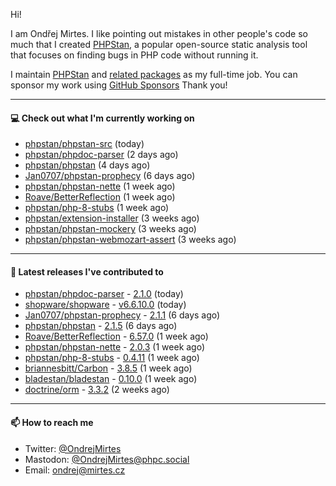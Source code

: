 Hi!

I am Ondřej Mirtes. I like pointing out mistakes in other people's code so much that I created [PHPStan](https://phpstan.org/), a popular open-source static analysis tool that focuses on finding bugs in PHP code without running it.

I maintain [PHPStan](https://github.com/phpstan/phpstan) and [related packages](https://github.com/phpstan/) as my full-time job. You can sponsor my work using [GitHub Sponsors](https://github.com/sponsors/ondrejmirtes) Thank you!

---

#### 💻 Check out what I'm currently working on

- [phpstan/phpstan-src](https://github.com/phpstan/phpstan-src) (today)
- [phpstan/phpdoc-parser](https://github.com/phpstan/phpdoc-parser) (2 days ago)
- [phpstan/phpstan](https://github.com/phpstan/phpstan) (4 days ago)
- [Jan0707/phpstan-prophecy](https://github.com/Jan0707/phpstan-prophecy) (6 days ago)
- [phpstan/phpstan-nette](https://github.com/phpstan/phpstan-nette) (1 week ago)
- [Roave/BetterReflection](https://github.com/Roave/BetterReflection) (1 week ago)
- [phpstan/php-8-stubs](https://github.com/phpstan/php-8-stubs) (1 week ago)
- [phpstan/extension-installer](https://github.com/phpstan/extension-installer) (3 weeks ago)
- [phpstan/phpstan-mockery](https://github.com/phpstan/phpstan-mockery) (3 weeks ago)
- [phpstan/phpstan-webmozart-assert](https://github.com/phpstan/phpstan-webmozart-assert) (3 weeks ago)

---

#### 🔭 Latest releases I've contributed to

- [phpstan/phpdoc-parser](https://github.com/phpstan/phpdoc-parser) - [2.1.0](https://github.com/phpstan/phpdoc-parser/releases/tag/2.1.0) (today)
- [shopware/shopware](https://github.com/shopware/shopware) - [v6.6.10.0](https://github.com/shopware/shopware/releases/tag/v6.6.10.0) (today)
- [Jan0707/phpstan-prophecy](https://github.com/Jan0707/phpstan-prophecy) - [2.1.1](https://github.com/Jan0707/phpstan-prophecy/releases/tag/2.1.1) (6 days ago)
- [phpstan/phpstan](https://github.com/phpstan/phpstan) - [2.1.5](https://github.com/phpstan/phpstan/releases/tag/2.1.5) (6 days ago)
- [Roave/BetterReflection](https://github.com/Roave/BetterReflection) - [6.57.0](https://github.com/Roave/BetterReflection/releases/tag/6.57.0) (1 week ago)
- [phpstan/phpstan-nette](https://github.com/phpstan/phpstan-nette) - [2.0.3](https://github.com/phpstan/phpstan-nette/releases/tag/2.0.3) (1 week ago)
- [phpstan/php-8-stubs](https://github.com/phpstan/php-8-stubs) - [0.4.11](https://github.com/phpstan/php-8-stubs/releases/tag/0.4.11) (1 week ago)
- [briannesbitt/Carbon](https://github.com/briannesbitt/Carbon) - [3.8.5](https://github.com/briannesbitt/Carbon/releases/tag/3.8.5) (1 week ago)
- [bladestan/bladestan](https://github.com/bladestan/bladestan) - [0.10.0](https://github.com/bladestan/bladestan/releases/tag/0.10.0) (1 week ago)
- [doctrine/orm](https://github.com/doctrine/orm) - [3.3.2](https://github.com/doctrine/orm/releases/tag/3.3.2) (2 weeks ago)

---

#### 📫 How to reach me

- Twitter: [@OndrejMirtes](https://twitter.com/ondrejmirtes)
- Mastodon: [@OndrejMirtes@phpc.social](https://phpc.social/@OndrejMirtes)
- Email: [ondrej@mirtes.cz](mailto:ondrej@mirtes.cz)
